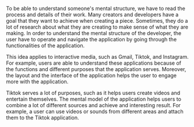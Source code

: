 To be able to understand someone's mental structure, we have to read the process and details of their work. Many creators and developers have a goal that they want to achieve when creating a piece. Sometimes, they do a lot of research about what they are creating to make sense of what they are making. In order to understand the mental structure of the developer, the user have to operate and navigate the application by going through the functionalities of the application.

This idea applies to interactive media, such as Gmail, Tiktok, and Instagram. For example, users are able to understand these applications because of the functions and different purposes that the application serves. Moreover, the layout and the interface of the application helps the user to engage more with the application.

 Tiktok serves a lot of purposes, such as it helps users create videos and entertain themselves. The mental model of the application helps users to combine a lot of different sources and achieve and interesting result. For example, a user can use videos or sounds from different areas and attach them to the Tiktok application.  
